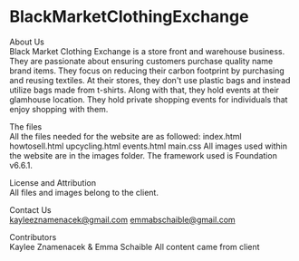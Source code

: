 # BlackMarketClothingExchange
About Us<br>
Black Market Clothing Exchange is a store front and warehouse business. They are passionate about ensuring customers purchase quality name brand items. 
They focus on reducing their carbon footprint by purchasing and reusing textiles. At their stores, they don't use plastic bags and instead utilize bags made from t-shirts.
Along with that, they hold events at their glamhouse location. They hold private shopping events for individuals that enjoy shopping with them.

The files<br>
All the files needed for the website are as followed:
index.html 
howtosell.html 
upcycling.html 
events.html 
main.css 
All images used within the website are in the images folder.
The framework used is Foundation v6.6.1.

License and Attribution<br>
All files and images belong to the client.

Contact Us<br>
kayleeznamenacek@gmail.com 
emmabschaible@gmail.com

Contributors<br>
Kaylee Znamenacek & Emma Schaible
All content came from client
